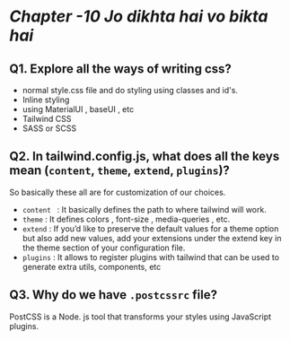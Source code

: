 
# _Chapter -10 Jo dikhta hai vo bikta hai_

## Q1. Explore all the ways of writing css?
- normal style.css file and do styling using classes and id's.
- Inline styling
- using MaterialUI , baseUI , etc
- Tailwind CSS
- SASS or SCSS

## Q2. In tailwind.config.js, what does all the keys mean (`content`, `theme`, `extend`, `plugins`)?
So basically these all are for customization of our choices.
- `content ` : It basically defines the path to where tailwind will work.
- `theme` : It defines colors , font-size , media-queries , etc.
- `extend` : If you’d like to preserve the default values for a theme option but also add new values, add your extensions under the extend key in the theme section of your configuration file.
- `plugins` : It allows to register plugins with tailwind that can be used to generate extra utils, components, etc

## Q3. Why do we have `.postcssrc` file?
PostCSS is a Node. js tool that transforms your styles using JavaScript plugins.
 


